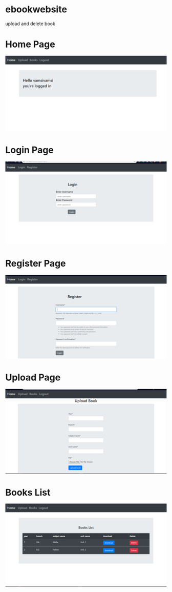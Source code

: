 # ebookwebsite
upload and delete book
# Home Page
<img src="/images/homePage.PNG">

# Login Page
<img src="/images/login.PNG">

# Register Page
<img src="/images/register.PNG">

# Upload Page
<img src="/images/upload.PNG">

# Books List
<img src="/images/booksList.PNG">
